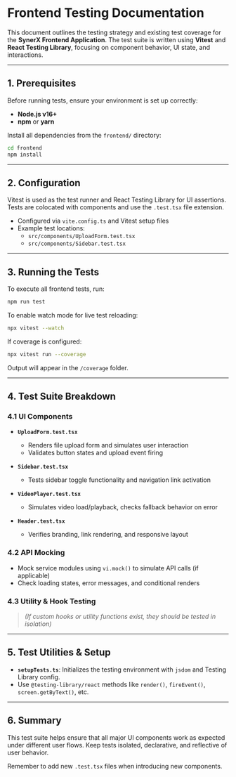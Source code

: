 # Frontend Testing Documentation

This document outlines the testing strategy and existing test coverage for the **SynerX Frontend Application**. The test suite is written using **Vitest** and **React Testing Library**, focusing on component behavior, UI state, and interactions.

---

## 1. Prerequisites

Before running tests, ensure your environment is set up correctly:

- **Node.js v16+**
- **npm** or **yarn**

Install all dependencies from the `frontend/` directory:

```bash
cd frontend
npm install
```

---

## 2. Configuration

Vitest is used as the test runner and React Testing Library for UI assertions. Tests are colocated with components and use the `.test.tsx` file extension.

- Configured via `vite.config.ts` and Vitest setup files
- Example test locations:
  - `src/components/UploadForm.test.tsx`
  - `src/components/Sidebar.test.tsx`

---

## 3. Running the Tests

To execute all frontend tests, run:

```bash
npm run test
```

To enable watch mode for live test reloading:

```bash
npx vitest --watch
```

If coverage is configured:

```bash
npx vitest run --coverage
```

Output will appear in the `/coverage` folder.

---

## 4. Test Suite Breakdown

### 4.1 UI Components

- **`UploadForm.test.tsx`**
  - Renders file upload form and simulates user interaction
  - Validates button states and upload event firing

- **`Sidebar.test.tsx`**
  - Tests sidebar toggle functionality and navigation link activation

- **`VideoPlayer.test.tsx`**
  - Simulates video load/playback, checks fallback behavior on error

- **`Header.test.tsx`**
  - Verifies branding, link rendering, and responsive layout

### 4.2  API Mocking

- Mock service modules using `vi.mock()` to simulate API calls (if applicable)
- Check loading states, error messages, and conditional renders

### 4.3 Utility & Hook Testing

> *(If custom hooks or utility functions exist, they should be tested in isolation)*

---

## 5. Test Utilities & Setup

- **`setupTests.ts`**: Initializes the testing environment with `jsdom` and Testing Library config.
- Use `@testing-library/react` methods like `render()`, `fireEvent()`, `screen.getByText()`, etc.

---

## 6. Summary

This test suite helps ensure that all major UI components work as expected under different user flows. Keep tests isolated, declarative, and reflective of user behavior.

Remember to add new `.test.tsx` files when introducing new components.
